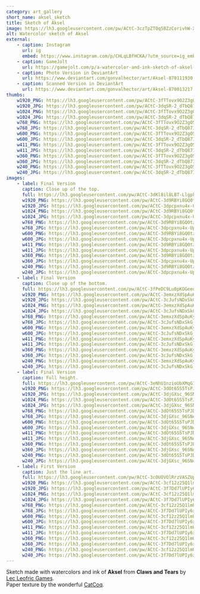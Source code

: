 ```yaml
---
category: art_gallery
short_name: aksel_sketch
title: Sketch of Aksel
image: https://lh3.googleusercontent.com/pw/ACtC-3czTpZTOq5BZzCorivhW-X091lCuNkkcUSmUoJhnxUl7UaCDeFBevwu_LizS8VhjUWFjVqPblf6QwfvNqGsXrak2bnP5paxS5HUblzVdgA-wcf4vbswaPSQpsRHtFxFkVjuRKBB2uDuyZbMqbJ0LprF=w1200-h630-no?authuser=0
alt: Watercolor sketch of Aksel
external:
    - caption: Instagram
      url: ig
      embed: https://www.instagram.com/p/CHLqLBfHCKA/?utm_source=ig_embed&amp;utm_campaign=loading
    - caption: GameJolt
      url: https://gamejolt.com/p/a-watercolor-and-ink-sketch-of-aksel-from-claws-and-tears-by-atmi-vu8yvrvu
    - caption: Photo Version in DeviantArt
      url: https://www.deviantart.com/gonvalhector/art/Aksel-870111930
    - caption: Scanned Version in DeviantArt
      url: https://www.deviantart.com/gonvalhector/art/Aksel-870013217
thumbs:
    w1920_PNG: https://lh3.googleusercontent.com/pw/ACtC-3fTTovx9O2Z3gOSNF5nBH42QvJIeHzrsJmCv1gX5ayo0N9mj4PClYXmlb_RP-RzHQi4sOF4SaJxi_p27peG7wClnyTRY43VRkUN_XZ7FVbbGFz09PtkCy_to48C_1YkbR_EgJx8ZN5yKps_4EQw8hro=w355
    w1920_JPG: https://lh3.googleusercontent.com/pw/ACtC-3dqSR-2_dTbQ87IUeTap8brbmtcKaRFwpYN9V7B1e6LUy_fWeX_lq6_FT-ByH-6_56-UcNXuVkhG6rYaIRbtSeRBdzX9Qzn2HXyWY4jSRHEm-ifShUqrEq2URCqkknvCOudafGph3lRvqsB2eiW7dfx=w355
    w1024_PNG: https://lh3.googleusercontent.com/pw/ACtC-3fTTovx9O2Z3gOSNF5nBH42QvJIeHzrsJmCv1gX5ayo0N9mj4PClYXmlb_RP-RzHQi4sOF4SaJxi_p27peG7wClnyTRY43VRkUN_XZ7FVbbGFz09PtkCy_to48C_1YkbR_EgJx8ZN5yKps_4EQw8hro=w284
    w1024_JPG: https://lh3.googleusercontent.com/pw/ACtC-3dqSR-2_dTbQ87IUeTap8brbmtcKaRFwpYN9V7B1e6LUy_fWeX_lq6_FT-ByH-6_56-UcNXuVkhG6rYaIRbtSeRBdzX9Qzn2HXyWY4jSRHEm-ifShUqrEq2URCqkknvCOudafGph3lRvqsB2eiW7dfx=w284
    w768_PNG: https://lh3.googleusercontent.com/pw/ACtC-3fTTovx9O2Z3gOSNF5nBH42QvJIeHzrsJmCv1gX5ayo0N9mj4PClYXmlb_RP-RzHQi4sOF4SaJxi_p27peG7wClnyTRY43VRkUN_XZ7FVbbGFz09PtkCy_to48C_1YkbR_EgJx8ZN5yKps_4EQw8hro=w213
    w768_JPG: https://lh3.googleusercontent.com/pw/ACtC-3dqSR-2_dTbQ87IUeTap8brbmtcKaRFwpYN9V7B1e6LUy_fWeX_lq6_FT-ByH-6_56-UcNXuVkhG6rYaIRbtSeRBdzX9Qzn2HXyWY4jSRHEm-ifShUqrEq2URCqkknvCOudafGph3lRvqsB2eiW7dfx=w213
    w600_PNG: https://lh3.googleusercontent.com/pw/ACtC-3fTTovx9O2Z3gOSNF5nBH42QvJIeHzrsJmCv1gX5ayo0N9mj4PClYXmlb_RP-RzHQi4sOF4SaJxi_p27peG7wClnyTRY43VRkUN_XZ7FVbbGFz09PtkCy_to48C_1YkbR_EgJx8ZN5yKps_4EQw8hro=w166
    w600_JPG: https://lh3.googleusercontent.com/pw/ACtC-3dqSR-2_dTbQ87IUeTap8brbmtcKaRFwpYN9V7B1e6LUy_fWeX_lq6_FT-ByH-6_56-UcNXuVkhG6rYaIRbtSeRBdzX9Qzn2HXyWY4jSRHEm-ifShUqrEq2URCqkknvCOudafGph3lRvqsB2eiW7dfx=w166
    w411_PNG: https://lh3.googleusercontent.com/pw/ACtC-3fTTovx9O2Z3gOSNF5nBH42QvJIeHzrsJmCv1gX5ayo0N9mj4PClYXmlb_RP-RzHQi4sOF4SaJxi_p27peG7wClnyTRY43VRkUN_XZ7FVbbGFz09PtkCy_to48C_1YkbR_EgJx8ZN5yKps_4EQw8hro=w114
    w411_JPG: https://lh3.googleusercontent.com/pw/ACtC-3dqSR-2_dTbQ87IUeTap8brbmtcKaRFwpYN9V7B1e6LUy_fWeX_lq6_FT-ByH-6_56-UcNXuVkhG6rYaIRbtSeRBdzX9Qzn2HXyWY4jSRHEm-ifShUqrEq2URCqkknvCOudafGph3lRvqsB2eiW7dfx=w114
    w360_PNG: https://lh3.googleusercontent.com/pw/ACtC-3fTTovx9O2Z3gOSNF5nBH42QvJIeHzrsJmCv1gX5ayo0N9mj4PClYXmlb_RP-RzHQi4sOF4SaJxi_p27peG7wClnyTRY43VRkUN_XZ7FVbbGFz09PtkCy_to48C_1YkbR_EgJx8ZN5yKps_4EQw8hro=w100
    w360_JPG: https://lh3.googleusercontent.com/pw/ACtC-3dqSR-2_dTbQ87IUeTap8brbmtcKaRFwpYN9V7B1e6LUy_fWeX_lq6_FT-ByH-6_56-UcNXuVkhG6rYaIRbtSeRBdzX9Qzn2HXyWY4jSRHEm-ifShUqrEq2URCqkknvCOudafGph3lRvqsB2eiW7dfx=w100
    w240_PNG: https://lh3.googleusercontent.com/pw/ACtC-3fTTovx9O2Z3gOSNF5nBH42QvJIeHzrsJmCv1gX5ayo0N9mj4PClYXmlb_RP-RzHQi4sOF4SaJxi_p27peG7wClnyTRY43VRkUN_XZ7FVbbGFz09PtkCy_to48C_1YkbR_EgJx8ZN5yKps_4EQw8hro=w66
    w240_JPG: https://lh3.googleusercontent.com/pw/ACtC-3dqSR-2_dTbQ87IUeTap8brbmtcKaRFwpYN9V7B1e6LUy_fWeX_lq6_FT-ByH-6_56-UcNXuVkhG6rYaIRbtSeRBdzX9Qzn2HXyWY4jSRHEm-ifShUqrEq2URCqkknvCOudafGph3lRvqsB2eiW7dfx=w66
images:
    - label: Final Version
      caption: Close up of the top.
      full: https://lh3.googleusercontent.com/pw/ACtC-3dKl8il8LBT-LlgpkqqN5KPPDuTZP4t-mX0uPWF-feAWxgI5JNV1sJvb1h2lgtjDK3FH_EOO-EF_Rdw5G5K72DN82F4GE_e9qO_Bf4cTVIitDm0iMZgEQUAoH0nJjIW3FD0yO5y_Xg7Ww9Gw1PYH3A9=w1080
      w1920_PNG: https://lh3.googleusercontent.com/pw/ACtC-3d9RBYi8GQ0tzfxaTPoK9jbyWbANMzCkjpIOxjMCZqNbY1LHKoUTmBGJngvdaWKkZ0KM9QBtOrBdit5jTt8-WptGAtjAeBJJt8fGPcUUjuwQK6dbCwfZ3nMsWONk2KXjjCw0GSIL8WOo486qo1u_uGl=w850
      w1920_JPG: https://lh3.googleusercontent.com/pw/ACtC-3dpcpxnu4x-Upa8bmNGmBt6BS3d9gqfsbsqtrz3eqOgQtUEurTJFNhX0kMaSGQtIwFjzBQ0N-KWX3PdcnOzcRoShehFVtxSo7s_rfz24WhPqpNwAHuv3gG-xMGTB5P2RwxRhBTnHpai_C2LrZE4H2yl=w850
      w1024_PNG: https://lh3.googleusercontent.com/pw/ACtC-3d9RBYi8GQ0tzfxaTPoK9jbyWbANMzCkjpIOxjMCZqNbY1LHKoUTmBGJngvdaWKkZ0KM9QBtOrBdit5jTt8-WptGAtjAeBJJt8fGPcUUjuwQK6dbCwfZ3nMsWONk2KXjjCw0GSIL8WOo486qo1u_uGl=w711
      w1024_JPG: https://lh3.googleusercontent.com/pw/ACtC-3dpcpxnu4x-Upa8bmNGmBt6BS3d9gqfsbsqtrz3eqOgQtUEurTJFNhX0kMaSGQtIwFjzBQ0N-KWX3PdcnOzcRoShehFVtxSo7s_rfz24WhPqpNwAHuv3gG-xMGTB5P2RwxRhBTnHpai_C2LrZE4H2yl=w711
      w768_PNG: https://lh3.googleusercontent.com/pw/ACtC-3d9RBYi8GQ0tzfxaTPoK9jbyWbANMzCkjpIOxjMCZqNbY1LHKoUTmBGJngvdaWKkZ0KM9QBtOrBdit5jTt8-WptGAtjAeBJJt8fGPcUUjuwQK6dbCwfZ3nMsWONk2KXjjCw0GSIL8WOo486qo1u_uGl=w533
      w768_JPG: https://lh3.googleusercontent.com/pw/ACtC-3dpcpxnu4x-Upa8bmNGmBt6BS3d9gqfsbsqtrz3eqOgQtUEurTJFNhX0kMaSGQtIwFjzBQ0N-KWX3PdcnOzcRoShehFVtxSo7s_rfz24WhPqpNwAHuv3gG-xMGTB5P2RwxRhBTnHpai_C2LrZE4H2yl=w533
      w600_PNG: https://lh3.googleusercontent.com/pw/ACtC-3d9RBYi8GQ0tzfxaTPoK9jbyWbANMzCkjpIOxjMCZqNbY1LHKoUTmBGJngvdaWKkZ0KM9QBtOrBdit5jTt8-WptGAtjAeBJJt8fGPcUUjuwQK6dbCwfZ3nMsWONk2KXjjCw0GSIL8WOo486qo1u_uGl=w416
      w600_JPG: https://lh3.googleusercontent.com/pw/ACtC-3dpcpxnu4x-Upa8bmNGmBt6BS3d9gqfsbsqtrz3eqOgQtUEurTJFNhX0kMaSGQtIwFjzBQ0N-KWX3PdcnOzcRoShehFVtxSo7s_rfz24WhPqpNwAHuv3gG-xMGTB5P2RwxRhBTnHpai_C2LrZE4H2yl=w416
      w411_PNG: https://lh3.googleusercontent.com/pw/ACtC-3d9RBYi8GQ0tzfxaTPoK9jbyWbANMzCkjpIOxjMCZqNbY1LHKoUTmBGJngvdaWKkZ0KM9QBtOrBdit5jTt8-WptGAtjAeBJJt8fGPcUUjuwQK6dbCwfZ3nMsWONk2KXjjCw0GSIL8WOo486qo1u_uGl=w285
      w411_JPG: https://lh3.googleusercontent.com/pw/ACtC-3dpcpxnu4x-Upa8bmNGmBt6BS3d9gqfsbsqtrz3eqOgQtUEurTJFNhX0kMaSGQtIwFjzBQ0N-KWX3PdcnOzcRoShehFVtxSo7s_rfz24WhPqpNwAHuv3gG-xMGTB5P2RwxRhBTnHpai_C2LrZE4H2yl=w285
      w360_PNG: https://lh3.googleusercontent.com/pw/ACtC-3d9RBYi8GQ0tzfxaTPoK9jbyWbANMzCkjpIOxjMCZqNbY1LHKoUTmBGJngvdaWKkZ0KM9QBtOrBdit5jTt8-WptGAtjAeBJJt8fGPcUUjuwQK6dbCwfZ3nMsWONk2KXjjCw0GSIL8WOo486qo1u_uGl=w250
      w360_JPG: https://lh3.googleusercontent.com/pw/ACtC-3dpcpxnu4x-Upa8bmNGmBt6BS3d9gqfsbsqtrz3eqOgQtUEurTJFNhX0kMaSGQtIwFjzBQ0N-KWX3PdcnOzcRoShehFVtxSo7s_rfz24WhPqpNwAHuv3gG-xMGTB5P2RwxRhBTnHpai_C2LrZE4H2yl=w250
      w240_PNG: https://lh3.googleusercontent.com/pw/ACtC-3d9RBYi8GQ0tzfxaTPoK9jbyWbANMzCkjpIOxjMCZqNbY1LHKoUTmBGJngvdaWKkZ0KM9QBtOrBdit5jTt8-WptGAtjAeBJJt8fGPcUUjuwQK6dbCwfZ3nMsWONk2KXjjCw0GSIL8WOo486qo1u_uGl=w166
      w240_JPG: https://lh3.googleusercontent.com/pw/ACtC-3dpcpxnu4x-Upa8bmNGmBt6BS3d9gqfsbsqtrz3eqOgQtUEurTJFNhX0kMaSGQtIwFjzBQ0N-KWX3PdcnOzcRoShehFVtxSo7s_rfz24WhPqpNwAHuv3gG-xMGTB5P2RwxRhBTnHpai_C2LrZE4H2yl=w166
    - label: Final Version
      caption: Close up of the bottom.
      full: https://lh3.googleusercontent.com/pw/ACtC-3fPeDC9Lu0pKOGeeovoN0hVI8YD8OVc9kJa7b7ypBnzQa7IzM9QccGS_furceuEkL3allR-gsHF0F44ptcT7APqLxEmBHLlLcQaHpk1ltVy9-wuGyVuoILsoO6sLJiGUbd1h6J5AJrYg73UHgjkWggo=w1080
      w1920_PNG: https://lh3.googleusercontent.com/pw/ACtC-3emxzXdSpAuKygnfvFxfDJt-uA4TSDAgVJww5KViKO-lXynPHm1RDEcTsatZn5_g1i7AYrL0A7esfpc1K2fQyNAHIAPLNTem6gXNWty6zmlAJqIL5ztW4Rc0irjeycj-0pN8cYOJhRnA2iOhAGBJ4Wj=w850
      w1920_JPG: https://lh3.googleusercontent.com/pw/ACtC-3cJufsNDxSkG_bKSSahZx8I1zAlvNfSGo7atyqc7eQpRQIB5G54hBgzNJEb0YDd0OqIOsblin7-RWFCW6caaMGbeFrMgt7iHnqyjm5jXuoJA5Gp8MRh5n9qxMbXY8thkIDDhDefP5Xfc_kI2Jr54VUJ=w850
      w1024_PNG: https://lh3.googleusercontent.com/pw/ACtC-3emxzXdSpAuKygnfvFxfDJt-uA4TSDAgVJww5KViKO-lXynPHm1RDEcTsatZn5_g1i7AYrL0A7esfpc1K2fQyNAHIAPLNTem6gXNWty6zmlAJqIL5ztW4Rc0irjeycj-0pN8cYOJhRnA2iOhAGBJ4Wj=w711
      w1024_JPG: https://lh3.googleusercontent.com/pw/ACtC-3cJufsNDxSkG_bKSSahZx8I1zAlvNfSGo7atyqc7eQpRQIB5G54hBgzNJEb0YDd0OqIOsblin7-RWFCW6caaMGbeFrMgt7iHnqyjm5jXuoJA5Gp8MRh5n9qxMbXY8thkIDDhDefP5Xfc_kI2Jr54VUJ=w711
      w768_PNG: https://lh3.googleusercontent.com/pw/ACtC-3emxzXdSpAuKygnfvFxfDJt-uA4TSDAgVJww5KViKO-lXynPHm1RDEcTsatZn5_g1i7AYrL0A7esfpc1K2fQyNAHIAPLNTem6gXNWty6zmlAJqIL5ztW4Rc0irjeycj-0pN8cYOJhRnA2iOhAGBJ4Wj=w533
      w768_JPG: https://lh3.googleusercontent.com/pw/ACtC-3cJufsNDxSkG_bKSSahZx8I1zAlvNfSGo7atyqc7eQpRQIB5G54hBgzNJEb0YDd0OqIOsblin7-RWFCW6caaMGbeFrMgt7iHnqyjm5jXuoJA5Gp8MRh5n9qxMbXY8thkIDDhDefP5Xfc_kI2Jr54VUJ=w533
      w600_PNG: https://lh3.googleusercontent.com/pw/ACtC-3emxzXdSpAuKygnfvFxfDJt-uA4TSDAgVJww5KViKO-lXynPHm1RDEcTsatZn5_g1i7AYrL0A7esfpc1K2fQyNAHIAPLNTem6gXNWty6zmlAJqIL5ztW4Rc0irjeycj-0pN8cYOJhRnA2iOhAGBJ4Wj=w416
      w600_JPG: https://lh3.googleusercontent.com/pw/ACtC-3cJufsNDxSkG_bKSSahZx8I1zAlvNfSGo7atyqc7eQpRQIB5G54hBgzNJEb0YDd0OqIOsblin7-RWFCW6caaMGbeFrMgt7iHnqyjm5jXuoJA5Gp8MRh5n9qxMbXY8thkIDDhDefP5Xfc_kI2Jr54VUJ=w416
      w411_PNG: https://lh3.googleusercontent.com/pw/ACtC-3emxzXdSpAuKygnfvFxfDJt-uA4TSDAgVJww5KViKO-lXynPHm1RDEcTsatZn5_g1i7AYrL0A7esfpc1K2fQyNAHIAPLNTem6gXNWty6zmlAJqIL5ztW4Rc0irjeycj-0pN8cYOJhRnA2iOhAGBJ4Wj=w285
      w411_JPG: https://lh3.googleusercontent.com/pw/ACtC-3cJufsNDxSkG_bKSSahZx8I1zAlvNfSGo7atyqc7eQpRQIB5G54hBgzNJEb0YDd0OqIOsblin7-RWFCW6caaMGbeFrMgt7iHnqyjm5jXuoJA5Gp8MRh5n9qxMbXY8thkIDDhDefP5Xfc_kI2Jr54VUJ=w285
      w360_PNG: https://lh3.googleusercontent.com/pw/ACtC-3emxzXdSpAuKygnfvFxfDJt-uA4TSDAgVJww5KViKO-lXynPHm1RDEcTsatZn5_g1i7AYrL0A7esfpc1K2fQyNAHIAPLNTem6gXNWty6zmlAJqIL5ztW4Rc0irjeycj-0pN8cYOJhRnA2iOhAGBJ4Wj=w250
      w360_JPG: https://lh3.googleusercontent.com/pw/ACtC-3cJufsNDxSkG_bKSSahZx8I1zAlvNfSGo7atyqc7eQpRQIB5G54hBgzNJEb0YDd0OqIOsblin7-RWFCW6caaMGbeFrMgt7iHnqyjm5jXuoJA5Gp8MRh5n9qxMbXY8thkIDDhDefP5Xfc_kI2Jr54VUJ=w250
      w240_PNG: https://lh3.googleusercontent.com/pw/ACtC-3emxzXdSpAuKygnfvFxfDJt-uA4TSDAgVJww5KViKO-lXynPHm1RDEcTsatZn5_g1i7AYrL0A7esfpc1K2fQyNAHIAPLNTem6gXNWty6zmlAJqIL5ztW4Rc0irjeycj-0pN8cYOJhRnA2iOhAGBJ4Wj=w166
      w240_JPG: https://lh3.googleusercontent.com/pw/ACtC-3cJufsNDxSkG_bKSSahZx8I1zAlvNfSGo7atyqc7eQpRQIB5G54hBgzNJEb0YDd0OqIOsblin7-RWFCW6caaMGbeFrMgt7iHnqyjm5jXuoJA5Gp8MRh5n9qxMbXY8thkIDDhDefP5Xfc_kI2Jr54VUJ=w166
    - label: Final Version
      caption: Full height.
      full: https://lh3.googleusercontent.com/pw/ACtC-3eNhU1nzioUbXMqG18ZMt4QFch_FgAF7k9Z9fO3ioTdw5KmxKGhF59ig6MHBzE8i54qtqK38viLKxJxt0IA3L2aZheoitJT79SnRBfi-oEHnvBUYbJo8lX9AegugpyOOSmf6wF20KJE8_UwzUF_z5rx=w1080
      w1920_PNG: https://lh3.googleusercontent.com/pw/ACtC-3dOt65S5TsPJDDbwCVehW3eiwVUFLfN5zh7jt1dV5UCINq5FKXQ4wFm2aU1c_wugrQej_wT2Fox9jMI24SCV23hb1BidPD6Paaqt9U95HG9W75yzm8B7E_UXn95F6nLohoIduZIs44JqS3gk0_WQTpE=w850
      w1920_JPG: https://lh3.googleusercontent.com/pw/ACtC-3djGXsc_96SNoU-G2fDfXY9P91II3xr5wMT3gwtHxdNVndRqaKCT9ScJRNRrSkY_MmBj0Kmxy1JDb9ymXZfvzi4YxI9OaF-5_nN6WDAk-OlleD4LOzB5gayQt_EFmEku4ahIhv_UVIjA0gSjoev31sL=w850
      w1024_PNG: https://lh3.googleusercontent.com/pw/ACtC-3dOt65S5TsPJDDbwCVehW3eiwVUFLfN5zh7jt1dV5UCINq5FKXQ4wFm2aU1c_wugrQej_wT2Fox9jMI24SCV23hb1BidPD6Paaqt9U95HG9W75yzm8B7E_UXn95F6nLohoIduZIs44JqS3gk0_WQTpE=w711
      w1024_JPG: https://lh3.googleusercontent.com/pw/ACtC-3djGXsc_96SNoU-G2fDfXY9P91II3xr5wMT3gwtHxdNVndRqaKCT9ScJRNRrSkY_MmBj0Kmxy1JDb9ymXZfvzi4YxI9OaF-5_nN6WDAk-OlleD4LOzB5gayQt_EFmEku4ahIhv_UVIjA0gSjoev31sL=w711
      w768_PNG: https://lh3.googleusercontent.com/pw/ACtC-3dOt65S5TsPJDDbwCVehW3eiwVUFLfN5zh7jt1dV5UCINq5FKXQ4wFm2aU1c_wugrQej_wT2Fox9jMI24SCV23hb1BidPD6Paaqt9U95HG9W75yzm8B7E_UXn95F6nLohoIduZIs44JqS3gk0_WQTpE=w533
      w768_JPG: https://lh3.googleusercontent.com/pw/ACtC-3djGXsc_96SNoU-G2fDfXY9P91II3xr5wMT3gwtHxdNVndRqaKCT9ScJRNRrSkY_MmBj0Kmxy1JDb9ymXZfvzi4YxI9OaF-5_nN6WDAk-OlleD4LOzB5gayQt_EFmEku4ahIhv_UVIjA0gSjoev31sL=w533
      w600_PNG: https://lh3.googleusercontent.com/pw/ACtC-3dOt65S5TsPJDDbwCVehW3eiwVUFLfN5zh7jt1dV5UCINq5FKXQ4wFm2aU1c_wugrQej_wT2Fox9jMI24SCV23hb1BidPD6Paaqt9U95HG9W75yzm8B7E_UXn95F6nLohoIduZIs44JqS3gk0_WQTpE=w416
      w600_JPG: https://lh3.googleusercontent.com/pw/ACtC-3djGXsc_96SNoU-G2fDfXY9P91II3xr5wMT3gwtHxdNVndRqaKCT9ScJRNRrSkY_MmBj0Kmxy1JDb9ymXZfvzi4YxI9OaF-5_nN6WDAk-OlleD4LOzB5gayQt_EFmEku4ahIhv_UVIjA0gSjoev31sL=w416
      w411_PNG: https://lh3.googleusercontent.com/pw/ACtC-3dOt65S5TsPJDDbwCVehW3eiwVUFLfN5zh7jt1dV5UCINq5FKXQ4wFm2aU1c_wugrQej_wT2Fox9jMI24SCV23hb1BidPD6Paaqt9U95HG9W75yzm8B7E_UXn95F6nLohoIduZIs44JqS3gk0_WQTpE=w285
      w411_JPG: https://lh3.googleusercontent.com/pw/ACtC-3djGXsc_96SNoU-G2fDfXY9P91II3xr5wMT3gwtHxdNVndRqaKCT9ScJRNRrSkY_MmBj0Kmxy1JDb9ymXZfvzi4YxI9OaF-5_nN6WDAk-OlleD4LOzB5gayQt_EFmEku4ahIhv_UVIjA0gSjoev31sL=w285
      w360_PNG: https://lh3.googleusercontent.com/pw/ACtC-3dOt65S5TsPJDDbwCVehW3eiwVUFLfN5zh7jt1dV5UCINq5FKXQ4wFm2aU1c_wugrQej_wT2Fox9jMI24SCV23hb1BidPD6Paaqt9U95HG9W75yzm8B7E_UXn95F6nLohoIduZIs44JqS3gk0_WQTpE=w250
      w360_JPG: https://lh3.googleusercontent.com/pw/ACtC-3djGXsc_96SNoU-G2fDfXY9P91II3xr5wMT3gwtHxdNVndRqaKCT9ScJRNRrSkY_MmBj0Kmxy1JDb9ymXZfvzi4YxI9OaF-5_nN6WDAk-OlleD4LOzB5gayQt_EFmEku4ahIhv_UVIjA0gSjoev31sL=w250
      w240_PNG: https://lh3.googleusercontent.com/pw/ACtC-3dOt65S5TsPJDDbwCVehW3eiwVUFLfN5zh7jt1dV5UCINq5FKXQ4wFm2aU1c_wugrQej_wT2Fox9jMI24SCV23hb1BidPD6Paaqt9U95HG9W75yzm8B7E_UXn95F6nLohoIduZIs44JqS3gk0_WQTpE=w166
      w240_JPG: https://lh3.googleusercontent.com/pw/ACtC-3djGXsc_96SNoU-G2fDfXY9P91II3xr5wMT3gwtHxdNVndRqaKCT9ScJRNRrSkY_MmBj0Kmxy1JDb9ymXZfvzi4YxI9OaF-5_nN6WDAk-OlleD4LOzB5gayQt_EFmEku4ahIhv_UVIjA0gSjoev31sL=w166
    - label: First Version
      caption: Just the line art.
      full: https://lh3.googleusercontent.com/pw/ACtC-3cOUOVOlRrzVASZUp4XEgF3jlJgWhSenQDKhyBSi3Dg4kXj9dpzatABKdgjv5KYTIJ0CacQJPwbNMubbTlc_ryfXzdx3PZYcPgEPrK-oV-BViJt_4jbKTwpUBnCeRkqid8xoHoA_X3YqTOewtQozSy-=w1080
      w1920_PNG: https://lh3.googleusercontent.com/pw/ACtC-3cf12z25Q1lmUNRa3Rmtff4KpgdLVigxS-sWo4d38K8NTSzOMJkCiXYldln2zAp1mxlM_oJpWXEqPrZsQPTFhquxsy3aXQnfH5BLK8l9EL0PguK-mrL7_hBAuVLDePq7sXP9PYsjGijhLTmU74IyPnD=w850
      w1920_JPG: https://lh3.googleusercontent.com/pw/ACtC-3f7Dd7lUPIy6x5OCoecGs3H-JeU4nAfojivrkZjCvHJr-1NWcccIIsd1NdWmnkZgXOb61aJTNw2XwwzyAvwm60-ESukPJpwHdPVLHhO7Vn7Ii6GnRlESvekMfC3DYIBIfrHxLdWTb9CUWHOffiITRQu=w850
      w1024_PNG: https://lh3.googleusercontent.com/pw/ACtC-3cf12z25Q1lmUNRa3Rmtff4KpgdLVigxS-sWo4d38K8NTSzOMJkCiXYldln2zAp1mxlM_oJpWXEqPrZsQPTFhquxsy3aXQnfH5BLK8l9EL0PguK-mrL7_hBAuVLDePq7sXP9PYsjGijhLTmU74IyPnD=w711
      w1024_JPG: https://lh3.googleusercontent.com/pw/ACtC-3f7Dd7lUPIy6x5OCoecGs3H-JeU4nAfojivrkZjCvHJr-1NWcccIIsd1NdWmnkZgXOb61aJTNw2XwwzyAvwm60-ESukPJpwHdPVLHhO7Vn7Ii6GnRlESvekMfC3DYIBIfrHxLdWTb9CUWHOffiITRQu=w711
      w768_PNG: https://lh3.googleusercontent.com/pw/ACtC-3cf12z25Q1lmUNRa3Rmtff4KpgdLVigxS-sWo4d38K8NTSzOMJkCiXYldln2zAp1mxlM_oJpWXEqPrZsQPTFhquxsy3aXQnfH5BLK8l9EL0PguK-mrL7_hBAuVLDePq7sXP9PYsjGijhLTmU74IyPnD=w533
      w768_JPG: https://lh3.googleusercontent.com/pw/ACtC-3f7Dd7lUPIy6x5OCoecGs3H-JeU4nAfojivrkZjCvHJr-1NWcccIIsd1NdWmnkZgXOb61aJTNw2XwwzyAvwm60-ESukPJpwHdPVLHhO7Vn7Ii6GnRlESvekMfC3DYIBIfrHxLdWTb9CUWHOffiITRQu=w533
      w600_PNG: https://lh3.googleusercontent.com/pw/ACtC-3cf12z25Q1lmUNRa3Rmtff4KpgdLVigxS-sWo4d38K8NTSzOMJkCiXYldln2zAp1mxlM_oJpWXEqPrZsQPTFhquxsy3aXQnfH5BLK8l9EL0PguK-mrL7_hBAuVLDePq7sXP9PYsjGijhLTmU74IyPnD=w416
      w600_JPG: https://lh3.googleusercontent.com/pw/ACtC-3f7Dd7lUPIy6x5OCoecGs3H-JeU4nAfojivrkZjCvHJr-1NWcccIIsd1NdWmnkZgXOb61aJTNw2XwwzyAvwm60-ESukPJpwHdPVLHhO7Vn7Ii6GnRlESvekMfC3DYIBIfrHxLdWTb9CUWHOffiITRQu=w416
      w411_PNG: https://lh3.googleusercontent.com/pw/ACtC-3cf12z25Q1lmUNRa3Rmtff4KpgdLVigxS-sWo4d38K8NTSzOMJkCiXYldln2zAp1mxlM_oJpWXEqPrZsQPTFhquxsy3aXQnfH5BLK8l9EL0PguK-mrL7_hBAuVLDePq7sXP9PYsjGijhLTmU74IyPnD=w285
      w411_JPG: https://lh3.googleusercontent.com/pw/ACtC-3f7Dd7lUPIy6x5OCoecGs3H-JeU4nAfojivrkZjCvHJr-1NWcccIIsd1NdWmnkZgXOb61aJTNw2XwwzyAvwm60-ESukPJpwHdPVLHhO7Vn7Ii6GnRlESvekMfC3DYIBIfrHxLdWTb9CUWHOffiITRQu=w285
      w360_PNG: https://lh3.googleusercontent.com/pw/ACtC-3cf12z25Q1lmUNRa3Rmtff4KpgdLVigxS-sWo4d38K8NTSzOMJkCiXYldln2zAp1mxlM_oJpWXEqPrZsQPTFhquxsy3aXQnfH5BLK8l9EL0PguK-mrL7_hBAuVLDePq7sXP9PYsjGijhLTmU74IyPnD=w250
      w360_JPG: https://lh3.googleusercontent.com/pw/ACtC-3f7Dd7lUPIy6x5OCoecGs3H-JeU4nAfojivrkZjCvHJr-1NWcccIIsd1NdWmnkZgXOb61aJTNw2XwwzyAvwm60-ESukPJpwHdPVLHhO7Vn7Ii6GnRlESvekMfC3DYIBIfrHxLdWTb9CUWHOffiITRQu=w250
      w240_PNG: https://lh3.googleusercontent.com/pw/ACtC-3cf12z25Q1lmUNRa3Rmtff4KpgdLVigxS-sWo4d38K8NTSzOMJkCiXYldln2zAp1mxlM_oJpWXEqPrZsQPTFhquxsy3aXQnfH5BLK8l9EL0PguK-mrL7_hBAuVLDePq7sXP9PYsjGijhLTmU74IyPnD=w166
      w240_JPG: https://lh3.googleusercontent.com/pw/ACtC-3f7Dd7lUPIy6x5OCoecGs3H-JeU4nAfojivrkZjCvHJr-1NWcccIIsd1NdWmnkZgXOb61aJTNw2XwwzyAvwm60-ESukPJpwHdPVLHhO7Vn7Ii6GnRlESvekMfC3DYIBIfrHxLdWTb9CUWHOffiITRQu=w166
---
```


Sketch made with watercolors and ink of **Aksel** from **Claws and Tears** by [Lec Leofric Games](https://www.instagram.com/mister.alex.fernandes/).   
Paper texture by the wonderful [CatCoq](https://www.instagram.com/catcoq/).
